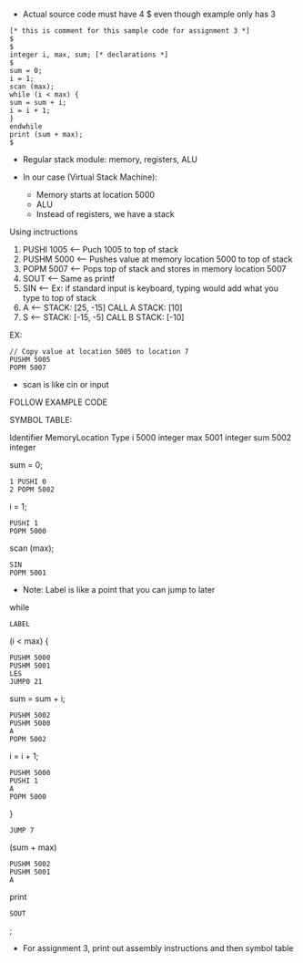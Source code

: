 * Actual source code must have 4 $ even though example only has 3

```
[* this is comment for this sample code for assignment 3 *]
$
$
integer i, max, sum; [* declarations *]
$
sum = 0;
i = 1;
scan (max);
while (i < max) {
sum = sum + i;
i = i + 1;
}
endwhile
print (sum + max);
$
```

* Regular stack module: memory, registers, ALU

* In our case (Virtual Stack Machine):
  * Memory starts at location 5000
  * ALU
  * Instead of registers, we have a stack

Using inctructions

1. PUSHI 1005		<-- Puch 1005 to top of stack
2. PUSHM 5000		<-- Pushes value at memory location 5000 to top of stack
3. POPM 5007		<-- Pops top of stack and stores in memory location 5007
4. SOUT 		<-- Same as printf
5. SIN			<-- Ex: if standard input is keyboard, typing would add what you type to top of stack
6. A			<-- STACK: [25, -15]   CALL A   STACK: [10]
7. S			<-- STACK: [-15, -5]   CALL B   STACK: [-10]

EX:

```
// Copy value at location 5005 to location 7
PUSHM 5005
POPM 5007
```

* scan is like cin or input


FOLLOW EXAMPLE CODE

SYMBOL TABLE:

Identifier 	MemoryLocation 	Type
i 		5000 		integer
max 		5001 		integer
sum 		5002 		integer

sum = 0;

```
1 PUSHI 0
2 POPM 5002
```

i = 1;

```
PUSHI 1
POPM 5000
```

scan (max);

```
SIN
POPM 5001
```

* Note: Label is like a point that you can jump to later

while

```
LABEL
```

(i < max) {

```
PUSHM 5000
PUSHM 5001
LES
JUMP0 21
```

sum = sum + i;

```
PUSHM 5002
PUSHM 5000
A
POPM 5002
```

i = i + 1;

```
PUSHM 5000
PUSHI 1
A
POPM 5000
```

}

```
JUMP 7
```

(sum + max)

```
PUSHM 5002
PUSHM 5001
A
```

print

```
SOUT
```

;

* For assignment 3, print out assembly instructions and then symbol table

